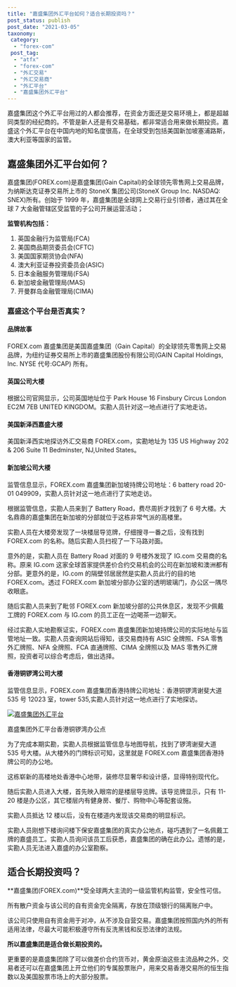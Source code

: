 ```yaml
---
title: "嘉盛集团外汇平台如何？适合长期投资吗？"
post_status: publish
post_date: "2021-03-05"
taxonomy:
 category:
  - "forex-com"
 post_tag:
  - "atfx"
  - "forex-com"
  - "外汇交易"
  - "外汇交易商"
  - "外汇平台"
  - "嘉盛集团外汇平台"
---
```


嘉盛集团这个外汇平台用过的人都会推荐，在资金方面还是交易环境上，都是超越同类型的经纪商的。不管是新人还是有交易基础，都非常适合用来做长期投资。嘉盛这个外汇平台在中国内地的知名度很高，在全球受到包括美国新加坡塞浦路斯，澳大利亚等国家的监管。

## 嘉盛集团外汇平台如何？

嘉盛集团(FOREX.com)是嘉盛集团(Gain Capital)的全球领先零售网上交易品牌，为纳斯达克证券交易所上市的 StoneX 集团公司(StoneX Group Inc. NASDAQ: SNEX)所有。创始于 1999 年，嘉盛集团是全球网上交易行业引领者，通过其在全球 7 大金融管辖区受监管的子公司开展运营活动；

**监管机构包括：**

1. 英国金融行为监管局(FCA)
2. 美国商品期货委员会(CFTC)
3. 美国国家期货协会(NFA)
4. 澳大利亚证券投资委员会(ASIC)
5. 日本金融服务管理局(FSA)
6. 新加坡金融管理局(MAS)
7. 开曼群岛金融管理局(CIMA)

### 嘉盛这个平台是否真实？

#### **品牌故事**

FOREX.com 嘉盛集团是美国嘉盛集团（Gain Capital）的全球领先零售网上交易品牌，为纽约证券交易所上市的嘉盛集团股份有限公司(GAIN Capital Holdings, Inc. NYSE 代号:GCAP) 所有。

#### **英国公司大楼**

根据公司官网显示，公司英国地址位于 Park House 16 Finsbury Circus London EC2M 7EB UNITED KINGDOM。实勘人员针对这一地点进行了实地走访。

#### **美国新泽西嘉盛大楼**

美国新泽西实地探访外汇交易商 FOREX.com，实勘地址为 135 US Highway 202 & 206 Suite 11 Bedminster, NJ,United States。

#### **新加坡公司大楼**

监管信息显示，FOREX.com 嘉盛集团新加坡持牌公司地址：6 battery road 20-01 049909，实勘人员针对这一地点进行了实地走访。

根据监管信息，实勘人员来到了 Battery Road，费尽周折才找到了 6 号大楼。大名鼎鼎的嘉盛集团在新加坡的分部就位于这栋非常气派的高楼里。

实勘人员在大楼旁发现了一块楼层导览牌，仔细搜寻一番之后，没有找到 FOREX.com 的名称。随后实勘人员扫视了一下马路对面。

意外的是，实勘人员在 Battery Road 对面的 9 号楼外发现了 IG.com 交易商的名称。原来 IG.com 这家全球首家提供差价合约交易机会的公司在新加坡和澳洲都有分部。更意外的是，IG.com 的隔壁邻居居然是实勘人员此行的目的地 FOREX.com。透过 FOREX.com 新加坡分部办公室的透明玻璃门，办公区一隅尽收眼底。

随后实勘人员来到了毗邻 FOREX.com 新加坡分部的公共休息区，发现不少佩戴工牌的 FOREX.com 与 IG.com 的员工正在一边喝茶一边聊天。

经过实勘人实地勘察证实，FOREX.com 嘉盛集团新加坡持牌公司的实际地址与监管地址一致。实勘人员查询网站后得知，该交易商持有 ASIC 全牌照、FSA 零售外汇牌照、NFA 全牌照、FCA 直通牌照、CIMA 全牌照以及 MAS 零售外汇牌照，投资者可以综合考虑后，做出选择。

#### **香港铜锣湾公司大楼**

监管信息显示，FOREX.com 嘉盛集团香港持牌公司地址：香港铜锣湾谢斐大道 535 号 12023 室，tower 535,实勘人员针对这一地点进行了实地探访。

[![嘉盛集团外汇平台](https://cdn.fendou.la/tuoss/forexhk.jpg)](https://www.ifttt.fun/go/forexcom)

嘉盛集团外汇平台香港铜锣湾办公点

为了完成本期实勘，实勘人员根据监管信息与地图导航，找到了锣湾谢斐大道 535 号大楼。从大楼外的门牌标识可知，这里就是 FOREX.com 嘉盛集团香港持牌公司的办公地。

这栋崭新的高楼地处香港中心地带，装修尽显奢华和设计感，显得特别现代化。

随后实勘人员进入大楼，首先映入眼帘的是楼层导览牌。该导览牌显示，只有 11-20 楼是办公区，其它楼层内有健身房、餐厅、购物中心等配套设施。

实勘人员抵达 12 楼以后，没有在楼道内发现该交易商的明显标识。

实勘人员刚想下楼询问楼下保安嘉盛集团的真实办公地点，碰巧遇到了一名佩戴工牌的嘉盛员工。实勘人员询问该员工后获悉，嘉盛集团的确在此办公。遗憾的是，实勘人员无法进入嘉盛的办公室勘察。

## 适合长期投资吗？

**嘉盛集团(FOREX.com)**受全球两大主流的一级监管机构监管，安全性可信。

所有散户资金与该公司的自有资金完全隔离，存放在顶级银行的隔离账户中。

该公司只使用自有资金用于对冲，从不涉及自营交易。嘉盛集团按照国内外的所有适用法律，尽最大可能积极遵守所有反洗黑钱和反恐法律的法规。

**所以嘉盛集团是适合做长期投资的。**

更重要的是嘉盛集团除了可以做差价合约货币对，黄金原油这些主流品种之外，交易者还可以在嘉盛集团上开立他们的专属股票账户，用来交易香港交易所的恒生指数以及美国股票市场上的大部分股票。
